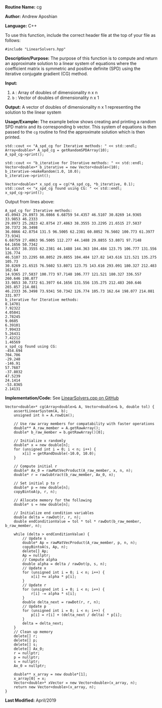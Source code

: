 **Routine Name:** cg

**Author:** Andrew Aposhian

**Language:** C++

To use this function, include the correct header file at the top of your file as follows:
```
#include "LinearSolvers.hpp"
```

**Description/Purpose:** The purpose of this function is to compute and return an approximate solution to a linear system of equations where the coefficient matrix is symmetric and positive definite (SPD) using the iterative conjugate gradient (CG) method.

**Input:**
1. `A` : Array of doubles of dimensionality n x n
2. `b` : Vector of doubles of dimensionality n x 1

**Output:** A vector of doubles of dimensionality n x 1 representing the solution to the linear system

**Usage/Example:** The example below shows creating and printing a random SPD matrix and its corresponding b vector. This system of equations is then passed to the `cg` routine to find the approximate solution which is then printed.
```
std::cout << "A_spd_cg for Iterative methods: " << std::endl;
Array<double>* A_spd_cg = getRandomSPDArray(10);
A_spd_cg->print();

std::cout << "b_iterative for Iterative methods: " << std::endl;
Vector<double>* b_iterative = new Vector<double>(10);
b_iterative->makeRandom(1.0, 10.0);
b_iterative->print();

Vector<double>* x_spd_cg = cg(*A_spd_cg, *b_iterative, 0.1);
std::cout << "x_spd_cg found using CG: " << std::endl;
x_spd_cg->print();
```

Output from lines above:
```
A_spd_cg for Iterative methods: 
45.0943 29.8973 36.0866 6.68759 54.4357 46.5107 30.8269 14.9365 33.9853 46.2333 
29.8973 25.2823 42.8754 27.4863 38.3555 33.2295 21.6515 27.5837 30.7372 36.3498 
36.0866 42.8754 131.5 96.5005 62.2381 60.8052 76.5602 100.773 61.3977 73.9341 
6.68759 27.4863 96.5005 112.277 44.1488 29.8855 53.8071 97.7148 64.1656 50.7342 
54.4357 38.3555 62.2381 44.1488 144.363 104.484 123.75 106.777 131.556 126.774 
46.5107 33.2295 60.8052 29.8855 104.484 127.82 143.616 121.521 135.275 105.73 
30.8269 21.6515 76.5602 53.8071 123.75 143.616 293.091 180.327 212.483 162.64 
14.9365 27.5837 100.773 97.7148 106.777 121.521 180.327 336.557 260.646 198.077 
33.9853 30.7372 61.3977 64.1656 131.556 135.275 212.483 260.646 265.857 214.081 
46.2333 36.3498 73.9341 50.7342 126.774 105.73 162.64 198.077 214.081 331.977 
b_iterative for Iterative methods: 
8.14701
7.92322
4.05841
2.78245
9.0605
6.39101
7.99433
5.26431
7.42212
1.46569
x_spd_cg found using CG: 
-454.694
704.706
-29.248
-146.91
57.7687
-37.8032
47.5239
24.1414
-53.8365
2.14131
```

**Implementation/Code:**
See [LinearSolvers.cpp on GitHub](https://github.com/aposhiana/math5610/blob/master/src/lib/LinearSolvers.cpp)
```
Vector<double>* cg(Array<double>& A, Vector<double>& b, double tol) {
    assertLinearSystem(A, b);
    unsigned int n = A.rowDim();

    // Use raw array members for compatability with faster operations
    double** A_raw_member = A.getRawArray();
    double* b_raw_member = b.getRawArray()[0];

    // Initialize x randomly
    double* x = new double[n];
    for (unsigned int i = 0; i < n; i++) {
        x[i] = getRandDouble(-10.0, 10.0);
    }

    // Compute initial r
    double* Ax_0 = rawMatVecProduct(A_raw_member, x, n, n);
    double* r = rawSubtract(b_raw_member, Ax_0, n);

    // Set initial p to r
    double* p = new double[n];
    copyBintoA(p, r, n);

    // Allocate memory for the following
    double* s = new double[n];

    // Initialize end condition variables
    double delta = rawDot(r, r, n);
    double endConditionValue = tol * tol * rawDot(b_raw_member, b_raw_member, n);

    while (delta > endConditionValue) {
        // Update s
        double* Ap = rawMatVecProduct(A_raw_member, p, n, n);
        copyBintoA(s, Ap, n);
        delete[] Ap;
        Ap = nullptr;
        // Compute alpha
        double alpha = delta / rawDot(p, s, n);
        // Update x
        for (unsigned int i = 0; i < n; i++) {
            x[i] += alpha * p[i];
        }
        // Update r
        for (unsigned int i = 0; i < n; i++) {
            r[i] -= alpha * s[i];
        }
        double delta_next = rawDot(r, r, n);
        // Update p
        for (unsigned int i = 0; i < n; i++) {
            p[i] = r[i] + (delta_next / delta) * p[i];
        }
        delta = delta_next;
    }
    // Clean up memory
    delete[] r;
    delete[] p;
    delete[] s;
    delete[] Ax_0;
    r = nullptr;
    p = nullptr;
    s = nullptr;
    Ax_0 = nullptr;

    double** x_array = new double*[1];
    x_array[0] = x;
    Vector<double>* xVector = new Vector<double>(x_array, n);
    return new Vector<double>(x_array, n);
}
```

**Last Modified:** April/2019
